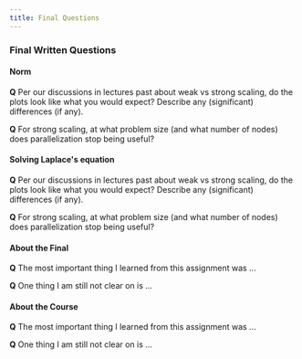 ```yaml
---
title: Final Questions
---
```


### Final Written Questions

#### Norm

**Q**
Per our discussions in lectures past about weak vs strong scaling, do the plots look like what you would expect?  Describe any (significant) differences (if any).


**Q**
For strong scaling, at what problem size (and what number of nodes) does parallelization stop being useful?

#### Solving Laplace's equation

**Q**
Per our discussions in lectures past about weak vs strong scaling, do the plots look like what you would expect?  Describe any (significant) differences (if any).


**Q**
For strong scaling, at what problem size (and what number of nodes) does parallelization stop being useful?

#### About the Final
**Q**
The most important thing I learned from this assignment was ...

**Q**
One thing I am still not clear on is ...


#### About the Course
**Q**
The most important thing I learned from this assignment was ...

**Q**
One thing I am still not clear on is ...
